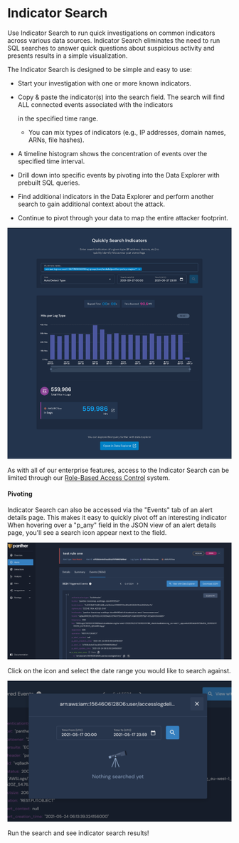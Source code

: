 # Indicator Search

Use Indicator Search to run quick investigations on common indicators across various data sources. Indicator Search eliminates the need to run SQL searches to answer quick questions about suspicious activity and presents results in a simple visualization.

The Indicator Search is designed to be simple and easy to use:

* Start your investigation with one or more known indicators.
*   Copy & paste the indicator(s) into the search field. The search will find ALL connected events associated with the indicators

    in the specified time range.

    * You can mix types of indicators (e.g., IP addresses, domain names, ARNs, file hashes).
* A timeline histogram shows the concentration of events over the specified time interval.
* Drill down into specific events by pivoting into the Data Explorer with prebuilt SQL queries.
* Find additional indicators in the Data Explorer and perform another search to gain additional context about the attack.
* Continue to pivot through your data to map the entire attacker footprint.

![](../../../.gitbook/assets/indicator-search.png)

As with all of our enterprise features, access to the Indicator Search can be limited through our [Role-Based Access Control](../system-configuration/rbac.md) system.

#### Pivoting

Indicator Search can also be accessed via the "Events" tab of an alert details page. This makes it easy to quickly pivot off an interesting indicator When hovering over a "p_any" field in the JSON view of an alert details page, you'll see a search icon appear next to the field. 

![](<../../../.gitbook/assets/image (11).png>)

Click on the icon and select the date range you would like to search against. 

![](<../../../.gitbook/assets/image (10).png>)

Run the search and see indicator search results!
